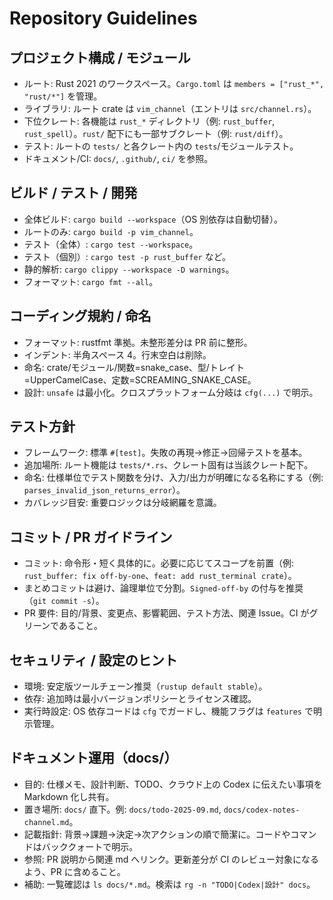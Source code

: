 # Repository Guidelines

## プロジェクト構成 / モジュール
- ルート: Rust 2021 のワークスペース。`Cargo.toml` は `members = ["rust_*", "rust/*"]` を管理。
- ライブラリ: ルート crate は `vim_channel`（エントリは `src/channel.rs`）。
- 下位クレート: 各機能は `rust_*` ディレクトリ（例: `rust_buffer`, `rust_spell`）。`rust/` 配下にも一部サブクレート（例: `rust/diff`）。
- テスト: ルートの `tests/` と各クレート内の `tests`/モジュールテスト。
- ドキュメント/CI: `docs/`, `.github/`, `ci/` を参照。

## ビルド / テスト / 開発
- 全体ビルド: `cargo build --workspace`（OS 別依存は自動切替）。
- ルートのみ: `cargo build -p vim_channel`。
- テスト（全体）: `cargo test --workspace`。
- テスト（個別）: `cargo test -p rust_buffer` など。
- 静的解析: `cargo clippy --workspace -D warnings`。
- フォーマット: `cargo fmt --all`。

## コーディング規約 / 命名
- フォーマット: rustfmt 準拠。未整形差分は PR 前に整形。
- インデント: 半角スペース 4。行末空白は削除。
- 命名: crate/モジュール/関数=snake_case、型/トレイト=UpperCamelCase、定数=SCREAMING_SNAKE_CASE。
- 設計: `unsafe` は最小化。クロスプラットフォーム分岐は `cfg(...)` で明示。

## テスト方針
- フレームワーク: 標準 `#[test]`。失敗の再現→修正→回帰テストを基本。
- 追加場所: ルート機能は `tests/*.rs`、クレート固有は当該クレート配下。
- 命名: 仕様単位でテスト関数を分け、入力/出力が明確になる名称にする（例: `parses_invalid_json_returns_error`）。
- カバレッジ目安: 重要ロジックは分岐網羅を意識。

## コミット / PR ガイドライン
- コミット: 命令形・短く具体的に。必要に応じてスコープを前置（例: `rust_buffer: fix off-by-one`、`feat: add rust_terminal crate`）。
- まとめコミットは避け、論理単位で分割。`Signed-off-by` の付与を推奨（`git commit -s`）。
- PR 要件: 目的/背景、変更点、影響範囲、テスト方法、関連 Issue。CI がグリーンであること。

## セキュリティ / 設定のヒント
- 環境: 安定版ツールチェーン推奨（`rustup default stable`）。
- 依存: 追加時は最小バージョンポリシーとライセンス確認。
- 実行時設定: OS 依存コードは `cfg` でガードし、機能フラグは `features` で明示管理。

## ドキュメント運用（docs/）
- 目的: 仕様メモ、設計判断、TODO、クラウド上の Codex に伝えたい事項を Markdown 化し共有。
- 置き場所: `docs/` 直下。例: `docs/todo-2025-09.md`, `docs/codex-notes-channel.md`。
- 記載指針: 背景→課題→決定→次アクションの順で簡潔に。コードやコマンドはバッククォートで明示。
- 参照: PR 説明から関連 md へリンク。更新差分が CI のレビュー対象になるよう、PR に含めること。
- 補助: 一覧確認は `ls docs/*.md`。検索は `rg -n "TODO|Codex|設計" docs`。

